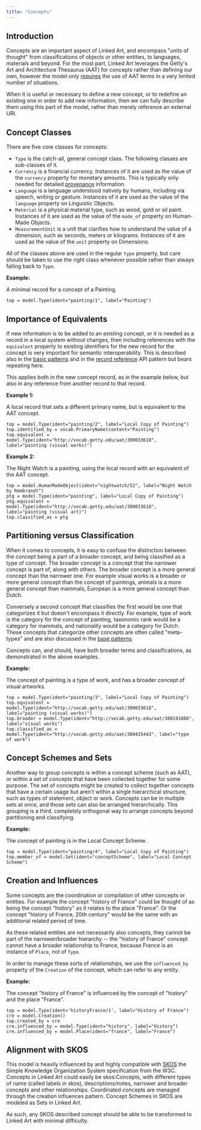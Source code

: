 ```yaml
---
title: "Concepts"
---
```




## Introduction

Concepts are an important aspect of Linked Art, and encompass "units of thought" from classifications of objects or other entities, to languages, materials and beyond. For the most part, Linked Art leverages the Getty's Art and Architecture Thesaurus (AAT) for concepts rather than defining our own, however the model only [requires](/model/vocab/required/) the use of AAT terms in a very limited number of situations.

When it is useful or necessary to define a new concept, or to redefine an existing one in order to add new information, then we can fully describe them using this part of the model, rather than merely reference an external URI.


## Concept Classes 

There are five core classes for concepts:

* `Type` is the catch-all, general concept class. The following classes are sub-classes of it.
* `Currency` is a financial currency. Instances of it are used as the value of the `currency` property for monetary amounts. This is typically only needed for detailed [provenance](/model/provenance/acquisition/) information.
* `Language` is a language understood natively by humans, including via speech, writing or gesture. Instances of it are used as the value of the `language` property on Linguistic Objects.
* `Material` is a physical material type, such as wood, gold or oil paint. Instances of it are used as the value of the `made_of` property on Human-Made Objects.
* `MeasurementUnit` is a unit that clarifies how to understand the value of a dimension, such as seconds, meters or kilograms. Instances of it are used as the value of the `unit` property on Dimensions.

All of the classes above are used in the regular `type` property, but care should be taken to use the right class whenever possible rather than always falling back to `Type`.

__Example:__

A minimal record for a concept of a Painting.

```crom
top = model.Type(ident="painting/1", label="Painting")
```

## Importance of Equivalents

If new information is to be added to an existing concept, or it is needed as a record in a local system without changes, then including references with the `equivalent` property to existing identifiers for the new record for the concept is very important for semantic interoperability. This is described also in the [basic patterns](/model/base/#equivalent-data-uris) and in the [record reference](/api/1.0/shared/reference/) API pattern but bears repeating here.

This applies both in the new concept record, as in the example below, but also in any reference from another record to that record.

__Example 1:__

A local record that sets a different primary name, but is equivalent to the AAT concept.

```crom
top = model.Type(ident="painting/2", label="Local Copy of Painting")
top.identified_by = vocab.PrimaryName(content="Painting")
top.equivalent = model.Type(ident="http://vocab.getty.edu/aat/300033618", label="painting (visual works)")
```

__Example 2:__

The Night Watch is a painting, using the local record with an equivalent of the AAT concept.

```crom
top = model.HumanMadeObject(ident="nightwatch/52", label="Night Watch by Rembrandt")
ptg = model.Type(ident="painting", label="Local Copy of Painting")
ptg.equivalent = model.Type(ident="http://vocab.getty.edu/aat/300033618", label="painting (visual art)")
top.classified_as = ptg
```

## Partitioning versus Classification

When it comes to concepts, it is easy to confuse the distinction between the concept being a part of a broader concept, and being classified as a type of concept. The broader concept is a concept that the narrower concept is part of, along with others. The broader concept is a more general concept than the narrower one. For example visual works is a broader or more general concept than the concept of paintings, animals is a more general concept than mammals, European is a more general concept than Dutch.

Conversely a second concept that classifies the first would be one that categorizes it but doesn't encompass it directly. For example, type of work is the category for the concept of painting, taxonomic rank would be a category for mammals, and nationality would be a category for Dutch. These concepts that categorize other concepts are often called "meta-types" and are also discussed in the [base patterns](/model/base/#types-of-types).

Concepts can, and should, have both broader terms and classifications, as demonstrated in the above examples.

__Example:__

The concept of painting is a type of work, and has a broader concept of visual artworks.

```crom
top = model.Type(ident="painting/3", label="Local Copy of Painting")
top.equivalent = model.Type(ident="http://vocab.getty.edu/aat/300033618", label="painting (visual works)")
top.broader = model.Type(ident="http://vocab.getty.edu/aat/300191086", label="visual works")
top.classified_as = model.Type(ident="http://vocab.getty.edu/aat/300435443", label="type of work")
```

## Concept Schemes and Sets

Another way to group concepts is within a concept scheme (such as AAT), or within a set of concepts that have been collected together for some purpose. The set of concepts might be created to collect together concepts that have a certain usage but aren't within a single hierarchical structure, such as types of statement, object or work. Concepts can be in multiple sets at once, and those sets can also be arranged hierarchically.  This grouping is a third, completely orthogonal way to arrange concepts beyond partitioning and classifying.

__Example:__

The concept of painting is in the Local Concept Scheme.

```crom
top = model.Type(ident="painting/4", label="Local Copy of Painting")
top.member_of = model.Set(ident="conceptScheme", label="Local Concept Scheme")
```

## Creation and Influences

Some concepts are the coordination or compilation of other concepts or entities. For example the concept "history of France" could be thought of as being the concept "history" as it relates to the place "France". Or the concept "history of France, 20th century" would be the same with an additional related period of time.

As these related entities are not necessarily also concepts, they cannot be part of the narrower/broader hierarchy -- the "history of France" concept cannot have a broader relationship to France, because France is an instance of `Place`, not of `Type`.

In order to manage these sorts of relationships, we use the `influenced_by` property of the `Creation` of the concept, which can refer to any entity.

__Example:__

The concept "history of France" is influenced by the concept of "history" and the place "France".

```crom
top = model.Type(ident='historyFrance/1', label="History of France")
cre = model.Creation()
top.created_by = cre
cre.influenced_by = model.Type(ident="history", label="History")
cre.influenced_by = model.Place(ident="france", label="France")
```

## Alignment with SKOS

This model is heavily influenced by and highly compatible with [SKOS](https://www.w3.org/TR/skos-primer/) the Simple Knowledge Organization System specification from the W3C. Concepts in Linked Art could easily be skos:Concepts, with different types of name (called labels in skos), descriptions/notes, narrower and broader concepts and other relationships. Coordinated concepts are managed through the creation influences pattern. Concept Schemes in SKOS are modeled as Sets in Linked Art. 

As such, any SKOS described concept should be able to be transformed to Linked Art with minimal difficulty.
